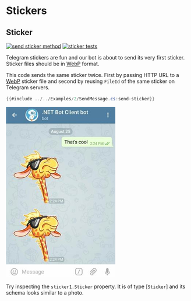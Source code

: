 # Stickers

## Sticker

[![send sticker method](https://img.shields.io/badge/Bot_API_method-sendSticker-blue.svg?style=flat-square)](https://core.telegram.org/bots/api#sendsticker)
[![sticker tests](https://img.shields.io/badge/Examples-Sticker_Messages-green.svg?style=flat-square)](https://github.com/TelegramBots/Telegram.Bot/blob/master/test/Telegram.Bot.Tests.Integ/Stickers/StickersTests.cs)

Telegram stickers are fun and our bot is about to send its very first sticker.
Sticker files should be in [WebP] format.

This code sends the same sticker twice. First by passing HTTP URL to a [WebP] sticker file and
second by reusing `FileId` of the same sticker on Telegram servers.

```c#
{{#include ../../Examples/2/SendMessage.cs:send-sticker}}
```

![sticker messages](docs/shot-sticker_msgs.jpg)

Try inspecting the `sticker1.Sticker` property. It is of type [`Sticker`] and its schema looks similar to a photo.

[WebP]: https://developers.google.com/speed/webp/
